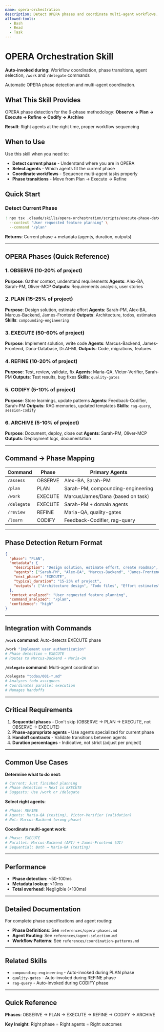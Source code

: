 ```yaml
---
name: opera-orchestration
description: Detect OPERA phases and coordinate multi-agent workflows. This skill should be used for workflow coordination, phase transitions, determining which agents to use, or understanding the current development stage.
allowed-tools:
  - Bash
  - Read
  - Task
---
```


# OPERA Orchestration Skill

**Auto-invoked during**: Workflow coordination, phase transitions, agent selection, `/work` and `/delegate` commands

Automatic OPERA phase detection and multi-agent coordination.

## What This Skill Provides

OPERA phase detection for the 6-phase methodology:
**Observe → Plan → Execute → Refine → Codify → Archive**

**Result**: Right agents at the right time, proper workflow sequencing

## When to Use

Use this skill when you need to:

- **Detect current phase** - Understand where you are in OPERA
- **Select agents** - Which agents fit the current phase
- **Coordinate workflows** - Sequence multi-agent tasks properly
- **Phase transitions** - Move from Plan → Execute → Refine

## Quick Start

### Detect Current Phase

```bash
! npx tsx .claude/skills/opera-orchestration/scripts/execute-phase-detection.ts \
  --context "User requested feature planning" \
  --command "/plan"
```

**Returns**: Current phase + metadata (agents, duration, outputs)

---

## OPERA Phases (Quick Reference)

### 1. OBSERVE (10-20% of project)
**Purpose**: Gather context, understand requirements
**Agents**: Alex-BA, Sarah-PM, Oliver-MCP
**Outputs**: Requirements analysis, user stories

### 2. PLAN (15-25% of project)
**Purpose**: Design solution, estimate effort
**Agents**: Sarah-PM, Alex-BA, Marcus-Backend, James-Frontend
**Outputs**: Architecture, todos, estimates
**Skills**: `compounding-engineering`

### 3. EXECUTE (50-60% of project)
**Purpose**: Implement solution, write code
**Agents**: Marcus-Backend, James-Frontend, Dana-Database, Dr.AI-ML
**Outputs**: Code, migrations, features

### 4. REFINE (10-20% of project)
**Purpose**: Test, review, validate, fix
**Agents**: Maria-QA, Victor-Verifier, Sarah-PM
**Outputs**: Test results, bug fixes
**Skills**: `quality-gates`

### 5. CODIFY (5-10% of project)
**Purpose**: Store learnings, update patterns
**Agents**: Feedback-Codifier, Sarah-PM
**Outputs**: RAG memories, updated templates
**Skills**: `rag-query`, `session-codify`

### 6. ARCHIVE (5-10% of project)
**Purpose**: Document, deploy, close out
**Agents**: Sarah-PM, Oliver-MCP
**Outputs**: Deployment logs, documentation

---

## Command → Phase Mapping

| Command | Phase | Primary Agents |
|---------|-------|----------------|
| `/assess` | OBSERVE | Alex-BA, Sarah-PM |
| `/plan` | PLAN | Sarah-PM, compounding-engineering |
| `/work` | EXECUTE | Marcus/James/Dana (based on task) |
| `/delegate` | EXECUTE | Sarah-PM + domain agents |
| `/review` | REFINE | Maria-QA, quality-gates |
| `/learn` | CODIFY | Feedback-Codifier, rag-query |

---

## Phase Detection Return Format

```json
{
  "phase": "PLAN",
  "metadata": {
    "description": "Design solution, estimate effort, create roadmap",
    "agents": ["Sarah-PM", "Alex-BA", "Marcus-Backend", "James-Frontend"],
    "next_phase": "EXECUTE",
    "typical_duration": "15-25% of project",
    "outputs": ["Architecture design", "Todo files", "Effort estimates"]
  },
  "context_analyzed": "User requested feature planning",
  "command_analyzed": "/plan",
  "confidence": "high"
}
```

---

## Integration with Commands

**`/work` command**: Auto-detects EXECUTE phase
```bash
/work "Implement user authentication"
# Phase detection → EXECUTE
# Routes to Marcus-Backend + Maria-QA
```

**`/delegate` command**: Multi-agent coordination
```bash
/delegate "todos/001-*.md"
# Analyzes todo assignees
# Coordinates parallel execution
# Manages handoffs
```

---

## Critical Requirements

1. **Sequential phases** - Don't skip (OBSERVE → PLAN → EXECUTE, not OBSERVE → EXECUTE)
2. **Phase-appropriate agents** - Use agents specialized for current phase
3. **Handoff contracts** - Validate transitions between agents
4. **Duration percentages** - Indicative, not strict (adjust per project)

---

## Common Use Cases

**Determine what to do next**:
```bash
# Current: Just finished planning
# Phase detection → Next is EXECUTE
# Suggests: Use /work or /delegate
```

**Select right agents**:
```bash
# Phase: REFINE
# Agents: Maria-QA (testing), Victor-Verifier (validation)
# Not: Marcus-Backend (wrong phase)
```

**Coordinate multi-agent work**:
```bash
# Phase: EXECUTE
# Parallel: Marcus-Backend (API) + James-Frontend (UI)
# Sequential: Both → Maria-QA (testing)
```

---

## Performance

- **Phase detection**: ~50-100ms
- **Metadata lookup**: <10ms
- **Total overhead**: Negligible (<100ms)

---

## Detailed Documentation

For complete phase specifications and agent routing:

- **Phase Definitions**: See `references/opera-phases.md`
- **Agent Routing**: See `references/agent-selection.md`
- **Workflow Patterns**: See `references/coordination-patterns.md`

---

## Related Skills

- `compounding-engineering` - Auto-invoked during PLAN phase
- `quality-gates` - Auto-invoked during REFINE phase
- `rag-query` - Auto-invoked during CODIFY phase

---

## Quick Reference

**Phases**: OBSERVE → PLAN → EXECUTE → REFINE → CODIFY → ARCHIVE

**Key Insight**: Right phase = Right agents = Right outcomes
